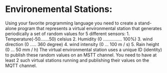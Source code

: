 # Environemental Stations:

Using your favorite programming language you need to create a stand-alone program that represents a virtual environmental station that generates periodically a set of random values for 5 different sensors:
    1. Temperature(-50.......50) celsius
    2. Humidity (0 ............... 100%)
    3. wind direction (0 ..... 360 degree)
    4. wind intensity (0 ... 100 m / s)
    5. Rain height (0 ... 50 mm / h)
The virtual environmental station uses a unique ID (identity) to publish these random values on an MSTT channel. You need to have at least 2 such virtual stations running and publishing their values on the MQTT channel.
